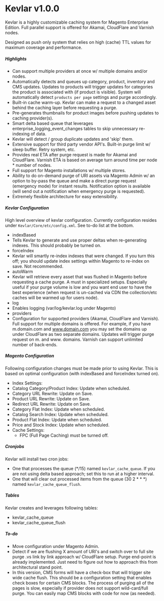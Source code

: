 # Kevlar v1.0.0

Kevlar is a highly customizable caching system for Magento Enterprise Edition. Full parallel support is offered for Akamai, CloudFlare and Varnish nodes.

Designed as push only system that relies on high (cache) TTL values for maximum coverage and performance.

##### Highlights

  - Can support multiple providers at once w/ multiple domains and/or nodes.
  - Automatically detects and queues up category, product, inventory and CMS updates. Updates to products will trigger updates for categories the product is associated with (if product is visible). System will automatically detect `products per page` settings and purge accordingly.
  - Built-in cache warm-up. Kevlar can make a request to a changed asset behind the caching layer before requesting a purge.
  - Pre-generates thumbnails for product images before pushing updates to caching provider(s).
  - Smart delta based queue that leverages enterprise_logging_event_changes tables to skip unnecessary re-indexing of data.
  - Kevlar will detect / group duplicate updates and 'skip' them.
  - Extensive support for third party vendor API's. Built-in purge limit w/ sleep buffer. Retry system, etc.
  - Provides real ETA after purge request is made for Akamai and CloudFlare. Varnish ETA is based on average turn around time per node * number of nodes.
  - Full support for Magento installations w/ multiple stores.
  - Ability to do on-demand purge of URI assets via Magento Admin w/ an option to by-pass the queue and make a direct purge request (emergency mode) for instant results. Notification option is available (will send out a notification when emergency purge is requested).
  - Extremely flexible architecture for easy extensibility.

##### Kevlar Configuration 
High level overview of kevlar configuration. Currently configuration resides under `Kevlar/Core/etc/config.xml`. See to-do list at the bottom.

- indexBased
 - Tells Kevlar to generate and use proper deltas when re-generating indexes. This should probably be turned on.
- forceIndex
 - Kevlar will smartly re-index indexes that were changed. If you turn this off; you should update index settings within Magento to re-index on save. Not recommended.
- autoWarm
 - Kevlar will retrieve every asset that was flushed in Magento before requesting a cache purge. A must in specialized setups. Especially useful if your purge volume is low and you want end user to have the best experience (when request is un-cached via CDN the collection/etc caches will be warmed up for users node).
- log
 - Enables logging (var/log/kevlar.log under Magento)
- providers
 - Configuration for supported providers (Akamai, CloudFlare and Varnish). Full support for multiple domains is offered. For example, if you have m.domain.com and www.domain.com you may set the domains up under CloudFlare as two separate domains. Updates will trigger purge request on m. and www. domains. Varnish can support unlimited number of back-ends.

#####  Magento Configuration 

Following configuration changes must be made prior to using Kevlar. This is based on optimal configuration (with indexBased and forceIndex turned on).

- Index Settings:
 - Catalog Category/Product Index: Update when scheduled.
 - Category URL Rewrite: Update on Save.
 - Product URL Rewrite: Update on Save.
 - Redirect URL Rewrite: Update on Save.
 - Category Flat Index: Update when scheduled.
 - Catalog Search Index: Update when scheduled.
 - Product Flat Index: Update when scheduled.
 - Price and Stock Index: Update when scheduled.
- Cache Settings:
  - FPC (Full Page Caching) must be turned off.
  
##### Cronjobs
Kevlar will install two cron jobs: 
- One that processes the queue (*/15) named `kevlar_cache_queue`. If you are not using delta based approach; set this to run at a higher interval.
- One that will clear out processed items from the queue (30 2 * * *) named `kevlar_cache_queue_flush`.

##### Tables
Kevlar creates and leverages following tables:
- kevlar_cache_queue
- kevlar_cache_queue_flush

#####  To-do
- Move configuration under Magento Admin.
- Detect if we are flushing X amount of URI's and switch over to full site purge .vs link by link approach w/ CloudFlare setup. Purge end-point is already implemented. Just need to figure out how to approach this from architectural stand point.
- In this version, CMS forms will have a check-box that will trigger site wide cache flush. This should be a configuration setting that enables check boxes for certain CMS blocks. The process of purging all of the pages is slow, especially if provider does not support wild-card/full purge. You can easily map CMS blocks with code for now (as needed).
